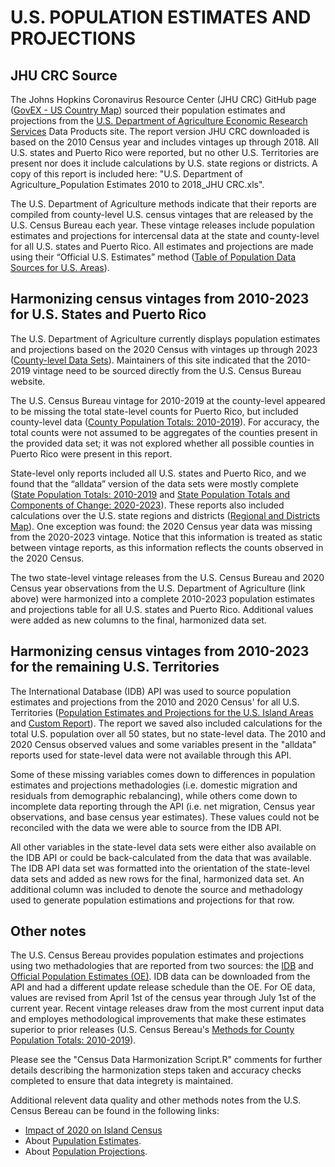 # U.S. POPULATION ESTIMATES AND PROJECTIONS
## JHU CRC Source

The Johns Hopkins Coronavirus Resource Center (JHU CRC) GitHub page ([GovEX - US Country Map](https://github.com/govex/COVID-19/tree/master/data_tables/Data_for_UScounty_map)) sourced their population estimates and projections from the [U.S. Department of Agriculture Economic Research Services](https://www.ers.usda.gov/) Data Products site. The report version JHU CRC downloaded is based on the 2010 Census year and includes vintages up through 2018. All U.S. states and Puerto Rico were reported, but no other U.S. Territories are present nor does it include calculations by U.S. state regions or districts. A copy of this report is included here: "U.S. Department of Agriculture_Population Estimates 2010 to 2018_JHU CRC.xls".

The U.S. Department of Agriculture methods indicate that their reports are compiled from county-level U.S. census vintages that are released by the U.S. Census Bureau each year. These vintage releases include population estimates and projections for intercensal data at the state and county-level for all U.S. states and Puerto Rico. All estimates and projections are made using their “Official U.S. Estimates” method ([Table of Population Data Sources for U.S. Areas](https://www.census.gov/programs-surveys/international-programs/about/idb/island-areas.html)).


## Harmonizing census vintages from 2010-2023 for U.S. States and Puerto Rico

The U.S. Department of Agriculture currently displays population estimates and projections based on the 2020 Census with vintages up through 2023 ([County-level Data Sets](https://www.ers.usda.gov/data-products/county-level-data-sets/county-level-data-sets-download-data/)). Maintainers of this site indicated that the 2010-2019 vintage need to be sourced directly from the U.S. Census Bureau website.

The U.S. Census Bureau vintage for 2010-2019 at the county-level appeared to be missing the total state-level counts for Puerto Rico, but included county-level data ([County Population Totals: 2010-2019](https://www.census.gov/data/datasets/time-series/demo/popest/2010s-counties-total.html)). For accuracy, the total counts were not assumed to be aggregates of the counties present in the provided data set; it was not explored whether all possible counties in Puerto Rico were present in this report.

State-level only reports included all U.S. states and Puerto Rico, and we found that the “alldata” version of the data sets were mostly complete ([State Population Totals: 2010-2019](https://www.census.gov/data/datasets/time-series/demo/popest/2010s-state-total.html) and [State Population Totals and Components of Change: 2020-2023](https://www.census.gov/data/datasets/time-series/demo/popest/2020s-state-total.html)). These reports also included calculations over the U.S. state regions and districts ([Regional and Districts Map](https://www2.census.gov/geo/pdfs/maps-data/maps/reference/us_regdiv.pdf)). One exception was found: the 2020 Census year data was missing from the 2020-2023 vintage. Notice that this information is treated as static between vintage reports, as this information reflects the counts observed in the 2020 Census.

The two state-level vintage releases from the U.S. Census Bureau and 2020 Census year observations from the U.S. Department of Agriculture (link above) were harmonized into a complete 2010-2023 population estimates and projections table for all U.S. states and Puerto Rico. Additional values were added as new columns to the final, harmonized data set.


## Harmonizing census vintages from 2010-2023 for the remaining U.S. Territories

The International Database (IDB) API was used to source population estimates and projections from the 2010 and 2020 Census' for all U.S. Territories ([Population Estimates and Projections for the U.S. Island Areas](https://www.census.gov/programs-surveys/international-programs/about/idb/island-areas.html) and [Custom Report](https://www.census.gov/data-tools/demo/idb/#/table?COUNTRY_YEAR=2024&COUNTRY_YR_ANIM=2024&menu=tableViz&quickReports=CUSTOM&CUSTOM_COLS=POP,GR,RNI,NATINCR,CBR,BIRTHS,CDR,DEATHS,NMR,NIM&TABLE_YEARS=2010,2011,2012,2013,2014,2015,2016,2017,2018,2019,2020,2021,2022,2023&TABLE_USE_RANGE=Y&TABLE_USE_YEARS=N&TABLE_STEP=1&TABLE_ADD_YEARS=2010,2020&CCODE_SINGLE=AS&CCODE=AS,GU,MP,PR,US,VI&TABLE_RANGE=2010,2023)). The report we saved also included calculations for the total U.S. population over all 50 states, but no state-level data. The 2010 and 2020 Census observed values and some variables present in the "alldata" reports used for state-level data were not available through this API.

Some of these missing variables comes down to differences in population estimates and projections methadologies (i.e. domestic migration and residuals from demographic rebalancing), while others come down to incomplete data reporting through the API (i.e. net migration, Census year observations, and base census year estimates). These values could not be reconciled with the data we were able to source from the IDB API.

All other variables in the state-level data sets were either also available on the IDB API or could be back-calculated from the data that was available. The IDB API data set was formatted into the orientation of the state-level data sets and added as new rows for the final, harmonized data set. An additional column was included to denote the source and methadology used to generate population estimations and projections for that row.


## Other notes

The U.S. Census Bereau provides population estimates and projections using two methadologies that are reported from two sources: the [IDB](https://www.census.gov/data-tools/demo/idb/#/dashboard?COUNTRY_YEAR=2024) and [Official Population Estimates (OE)](https://www.census.gov/programs-surveys/popest.html). IDB data can be downloaded from the API and had a different update release schedule than the OE. For OE data, values are revised from April 1st of the census year through July 1st of the current year. Recent vintage releases draw from the most current input data and employes methodological improvements that make these estimates superior to prior releases (U.S. Census Bereau's [Methods for County Population Totals: 2010-2019](https://www2.census.gov/programs-surveys/popest/technical-documentation/methodology/2010-2019/natstcopr-methv2.pdf)).

Please see the "Census Data Harmonization Script.R" comments for further details describing the harmonization steps taken and accuracy checks completed to ensure that data integrety is maintained.

Additional relevent data quality and other methods notes from the U.S. Census Bereau can be found in the following links:
- [Impact of 2020 on Island Census](https://www.census.gov/newsroom/press-releases/2024/2020-island-areas-cross-tabulation-american-samoa.html)
- About [Pupulation Estimates](https://www.census.gov/programs-surveys/popest/about.html).
- About [Population Projections](https://www.census.gov/programs-surveys/popproj/about.html).

